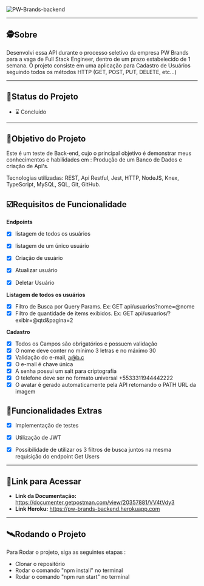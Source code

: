 ![PW-Brands-backend](https://user-images.githubusercontent.com/99096015/188496772-5c066dd0-d593-49b2-b20f-1bd90192eb08.png)

---

##  🕵Sobre

Desenvolvi essa API durante o processo seletivo da empresa PW Brands para a vaga de Full Stack Engineer, dentro de um prazo estabelecido de 1 semana. O projeto consiste em uma aplicação para Cadastro de Usuários seguindo todos os métodos HTTP (GET, POST, PUT, DELETE, etc...)

---
##  🧭Status do Projeto

 - ⌛ Concluído

---

##  🎯Objetivo do Projeto

Este é um teste de Back-end, cujo o principal objetivo é demonstrar meus conhecimentos e habilidades em : Produção de um Banco de Dados e criação de Api's.

Tecnologias utilizadas: REST, Api Restful, Jest, HTTP, NodeJS, Knex,
TypeScript, MySQL, SQL, Git, GitHub.


## ☑️Requisitos de Funcionalidade

**Endpoints**
- [x] listagem de todos os usuários 
- [x] listagem de um único usuário 
- [x] Criação de usuário 
- [x] Atualizar usuário 
- [x] Deletar Usuário 


**Listagem de todos os usuários**

- [x] Filtro de Busca por Query Params. Ex:  GET api/usuarios?nome=@nome
- [x] Filtro de quantidade de items exibidos. Ex:  GET api/usuarios/?exibir=@qtd&pagina=2

**Cadastro**

- [x] Todos os Campos são obrigatórios e possuem validação
- [x] O nome deve conter no mínimo 3 letras e no máximo 30
- [x] Validação do e-mail, a@b.c
- [x] O e-mail é chave única
- [x] A senha possui um salt para criptografia
- [x] O telefone deve ser no formato universal +5533311944442222
- [x] O avatar é gerado automaticamente pela API retornando o PATH URL da imagem

## 🚨Funcionalidades Extras

- [x] Implementação de testes
- [x] Utilização de JWT
- [x] Possibilidade de utilizar os 3 filtros de busca juntos na mesma requisição do endpoint Get Users


---

## 🔗Link para Acessar

- **Link da Documentação:** https://documenter.getpostman.com/view/20357881/VV4tVdy3
- **Link Heroku:** https://pw-brands-backend.herokuapp.com

---


## 🛰Rodando o Projeto

Para Rodar o projeto, siga as seguintes etapas :

- Clonar o repositório
- Rodar o comando "npm install" no terminal
- Rodar o comando "npm run start" no terminal

